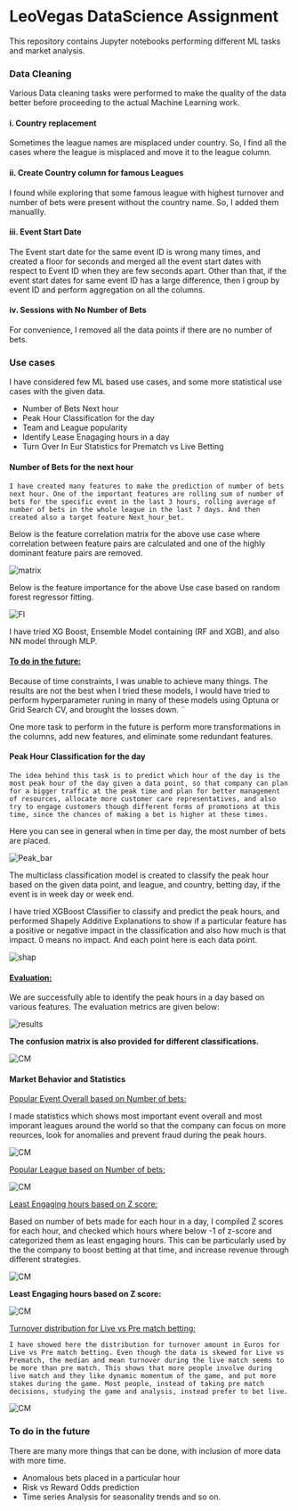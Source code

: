 # LeoVegas DataScience Assignment
This repository contains Jupyter notebooks performing different ML tasks and market analysis. 

### Data Cleaning
Various Data cleaning tasks were performed to make the quality of the data better before proceeding to the actual Machine Learning work. 

#### i. Country replacement
Sometimes the league names are misplaced under country. So, I find all the cases where the league is misplaced and move it to the league column.

#### ii. Create Country column for famous Leagues
I found while exploring that some famous league with highest turnover and number of bets were present without the country name. So, I added them manuallly.

#### iii. Event Start Date
The Event start date for the same event ID is wrong many times, and created a floor for seconds and merged all the event start dates with respect to Event ID when they are few seconds apart. Other than that, if the event start dates for same event ID has a large difference, then I group by event ID and perform aggregation on all the columns. 

#### iv. Sessions with No Number of Bets
For convenience, I removed all the data points if there are no number of bets. 

### Use cases
I have considered few ML based use cases, and some more statistical use cases with the given data. 
 
 * Number of Bets Next hour
 * Peak Hour Classification for the day
 * Team and League popularity
 * Identify Lease Enagaging hours in a day
 * Turn Over In Eur Statistics for Prematch vs Live Betting



#### Number of Bets for the next hour
    I have created many features to make the prediction of number of bets next hour. One of the important features are rolling sum of number of bets for the specific event in the last 3 hours, rolling average of number of bets in the whole league in the last 7 days. And then created also a target feature Next_hour_bet. 

Below is the feature correlation matrix for the above use case where correlation between feature pairs are calculated and one of the highly dominant feature pairs are removed. 

![matrix](/Images/matrix_3.png)

Below is the feature importance for the above Use case based on random forest regressor fitting. 

![FI](/Images/FI_nexthour.png)

I have tried XG Boost, Ensemble Model containing (RF and XGB), and also NN model through MLP. 

 #### <ins>To do in the future:</ins>
 Because of time constraints, I was unable to achieve many things. The results are not the best when I tried these models, I would have tried to perform hyperparameter runing in many of these models using Optuna or Grid Search CV, and brought the losses down. ¨

 One more task to perform in the future is perform more transformations in the columns, add new features, and eliminate some redundant features. 


#### Peak Hour Classification for the day

    The idea behind this task is to predict which hour of the day is the most peak hour of the day given a data point, so that company can plan for a bigger traffic at the peak time and plan for better management of resources, allocate more customer care representatives, and also try to engage customers though different forms of promotions at this time, since the chances of making a bet is higher at these times. 

Here you can see in general when in time per day, the most number of bets are placed.

![Peak_bar](/Images/peak_bar.png)

The multiclass classification model is created to classify the peak hour based on the given data point, and league, and country, betting day, if the event is in week day or week end. 

I have tried XGBoost Classifier to classify and predict the peak hours, and performed Shapely Additive Explanations to show if a particular feature has a positive or negative impact in the classification and also how much is that impact. 0 means no impact. And each point here is each data point.

![shap](/Images/shap.png)

 #### <ins>Evaluation:</ins>

We are successfully able to identify the peak hours in a day based on various features. The evaluation metrics are given below:

![results](/Images/results_4.png)

 <strong>The confusion matrix is also provided for different classifications.</strong>

![CM](/Images/cm.png)


#### Market Behavior and Statistics

<ins>Popular Event Overall based on Number of bets:</ins> 

I made statistics which shows most important event overall and most imporant leagues around the world so that the company can focus on more reources, look for anomalies and prevent fraud during the peak hours. 

![CM](/Images/popular_event.png)


<ins>Popular League based on Number of bets:</ins> 

![CM](/Images/popular_league.png)

<ins>Least Engaging hours based on Z score:</ins> 

Based on number of bets made for each hour in a day, I compiled Z scores for each hour, and checked which hours where below -1 of z-score and categorized them as least engaging hours. This can be particularly used by the the company to boost betting at that time, and increase revenue through different strategies.

![CM](/Images/Z.png)

<strong>Least Engaging hours based on Z score:</strong> 

![CM](/Images/Z_time.png)


<ins>Turnover distribution for Live vs Pre match betting:</ins> 

    I have showed here the distribution for turnover amount in Euros for Live vs Pre match betting. Even though the data is skewed for Live vs Prematch, the median and mean turnover during the live match seems to be more than pre match. This shows that more people involve during live match and they like dynamic momentum of the game, and put more stakes during the game. Most people, instead of taking pre match decisions, studying the game and analysis, instead prefer to bet live.

![CM](/Images/turnover.png)


### <strong>To do in the future</strong>

There are many more things that can be done, with inclusion of more data with more time. 

* Anomalous bets placed in a particular hour
* Risk vs Reward Odds prediction
* Time series Analysis for seasonality trends and so on. 




